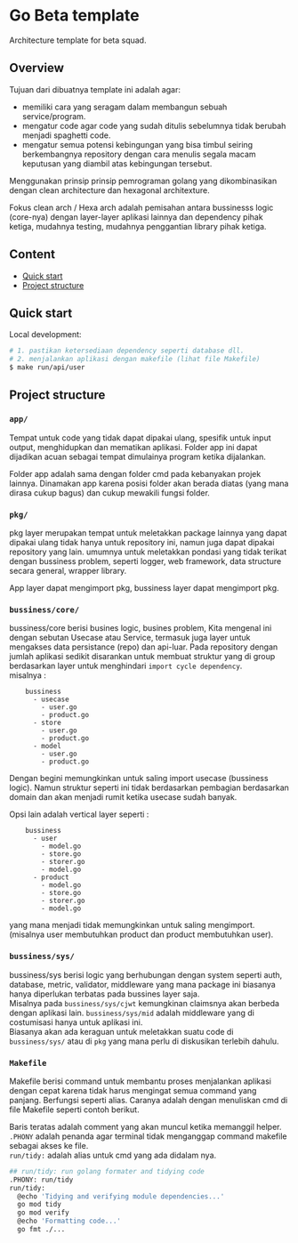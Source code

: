 # Go Beta template

Architecture template for beta squad.


## Overview
Tujuan dari dibuatnya template ini adalah agar:
- memiliki cara yang seragam dalam membangun sebuah service/program.
- mengatur code agar code yang sudah ditulis sebelumnya tidak berubah menjadi spaghetti code.
- mengatur semua potensi kebingungan yang bisa timbul seiring berkembangnya repository dengan cara menulis segala macam keputusan yang diambil atas kebingungan tersebut.

Menggunakan prinsip prinsip pemrograman golang yang dikombinasikan dengan clean architecture dan hexagonal architexture.

Fokus clean arch / Hexa arch adalah pemisahan antara bussinesss logic (core-nya) dengan layer-layer aplikasi lainnya dan dependency pihak ketiga, mudahnya testing, mudahnya penggantian library pihak ketiga.

## Content
- [Quick start](#quick-start)
- [Project structure](#project-structure)

## Quick start
Local development:  
```sh
# 1. pastikan ketersediaan dependency seperti database dll.
# 2. menjalankan aplikasi dengan makefile (lihat file Makefile)
$ make run/api/user
```


## Project structure
### `app/`
Tempat untuk code yang tidak dapat dipakai ulang, spesifik untuk input output, menghidupkan dan mematikan aplikasi. Folder app ini dapat dijadikan acuan sebagai tempat dimulainya program ketika dijalankan.

Folder app adalah sama dengan folder cmd pada kebanyakan projek lainnya. Dinamakan app karena posisi folder akan berada diatas (yang mana dirasa cukup bagus) dan cukup mewakili fungsi folder.


### `pkg/`
pkg layer merupakan tempat untuk meletakkan package lainnya yang dapat dipakai ulang tidak hanya untuk repository ini, namun juga dapat dipakai repository yang lain.
umumnya untuk meletakkan pondasi yang tidak terikat dengan bussiness problem, seperti logger, web framework, data structure secara general, wrapper library.

App layer dapat mengimport pkg, bussiness layer dapat mengimport pkg.


### `bussiness/core/`
bussiness/core berisi busines logic, busines problem, Kita mengenal ini dengan sebutan Usecase atau Service, termasuk juga layer untuk mengakses data persistance (repo) dan api-luar. Pada repository dengan jumlah aplikasi sedikit disarankan untuk membuat struktur yang di group berdasarkan layer untuk menghindari `import cycle dependency`.  
misalnya :
```
    bussiness 
      - usecase
        - user.go
        - product.go
      - store
        - user.go
        - product.go
      - model
        - user.go
        - product.go
```
Dengan begini memungkinkan untuk saling import usecase (bussiness logic). Namun struktur seperti ini tidak berdasarkan pembagian berdasarkan domain dan akan menjadi rumit ketika usecase sudah banyak.

Opsi lain adalah vertical layer seperti :
```
    bussiness 
      - user
        - model.go
        - store.go
        - storer.go
        - model.go
      - product
        - model.go
        - store.go
        - storer.go
        - model.go
```
yang mana menjadi tidak memungkinkan untuk saling mengimport. (misalnya user membutuhkan product dan product membutuhkan user).   

### `bussiness/sys/`
bussiness/sys berisi logic yang berhubungan dengan system seperti auth, database, metric, validator, middleware yang mana package ini biasanya hanya diperlukan terbatas pada bussines layer saja.  
Misalnya pada `bussiness/sys/cjwt` kemungkinan claimsnya akan berbeda dengan aplikasi lain. `bussiness/sys/mid` adalah middleware yang di costumisasi hanya untuk aplikasi ini.  
Biasanya akan ada keraguan untuk meletakkan suatu code di `bussiness/sys/` atau di `pkg` yang mana perlu di diskusikan terlebih dahulu.

### `Makefile`
Makefile berisi command untuk membantu proses menjalankan aplikasi dengan cepat karena tidak harus mengingat semua command yang panjang. Berfungsi seperti alias. Caranya adalah dengan menuliskan cmd di file Makefile seperti contoh berikut.

Baris teratas adalah comment yang akan muncul ketika memanggil helper.  
`.PHONY` adalah penanda agar terminal tidak menganggap command makefile sebagai akses ke file.  
`run/tidy:` adalah alias untuk cmd yang ada didalam nya.

```sh
## run/tidy: run golang formater and tidying code
.PHONY: run/tidy
run/tidy:
  @echo 'Tidying and verifying module dependencies...'
  go mod tidy
  go mod verify
  @echo 'Formatting code...'
  go fmt ./...
```
